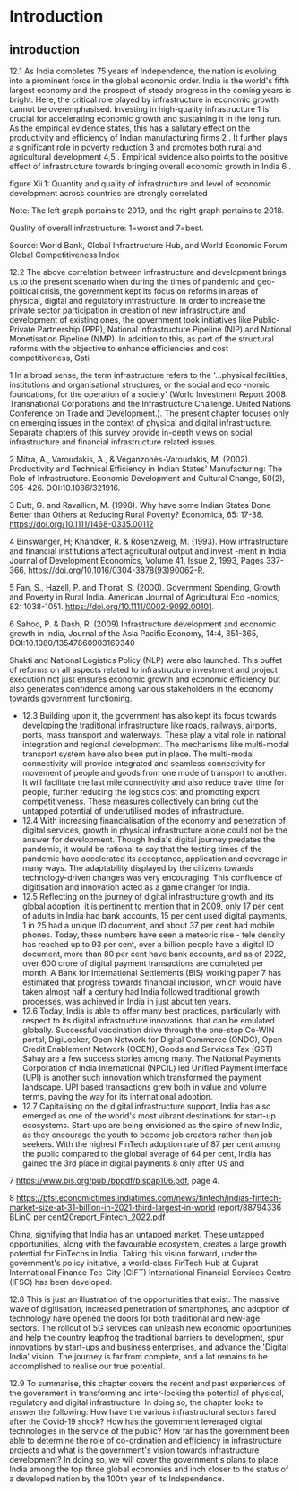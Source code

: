 # Introduction

## introduction

12.1  As India completes 75 years of Independence, the nation is evolving into a prominent force in the global economic order. India is the world's fifth largest economy and the prospect of steady progress in the coming years is bright. Here, the critical role played by infrastructure in economic growth cannot be overemphasised. Investing in high-quality infrastructure 1 is crucial for accelerating economic growth and sustaining it in the long run. As the empirical evidence states, this has a salutary effect on the productivity and efficiency of Indian manufacturing firms 2 . It further plays a significant role in poverty reduction 3 and promotes both rural and agricultural development 4,5 . Empirical evidence also points to the positive effect of infrastructure towards bringing overall economic growth in India 6 .

figure Xii.1: Quantity and quality of infrastructure and level of economic development across countries are strongly correlated

<!-- image -->

Note: The left graph pertains to 2019, and the right graph pertains to 2018.

Quality of overall infrastructure: 1=worst and 7=best.

Source: World Bank, Global Infrastructure Hub, and World Economic Forum Global Competitiveness Index

12.2  The above correlation between infrastructure and development brings us to the present scenario when during the times of pandemic and geo-political crisis, the government kept its focus on reforms in areas of physical, digital and regulatory infrastructure. In order to increase the private sector participation in creation of new infrastructure and development of existing ones, the government took initiatives like Public-Private Partnership (PPP), National Infrastructure Pipeline (NIP) and National Monetisation Pipeline (NMP). In addition to this, as part of the structural  reforms  with  the  objective  to  enhance  efficiencies  and  cost  competitiveness,  Gati

1 In a broad sense, the term infrastructure refers to the '…physical facilities, institutions and organisational structures, or the social and eco -nomic foundations, for the operation of a society' (World Investment Report 2008: Transnational Corporations and the Infrastructure Challenge. United Nations Conference on Trade and Development.). The present chapter focuses only on emerging issues in the context of physical and digital infrastructure. Separate chapters of this survey provide in-depth views on social infrastructure and financial infrastructure related issues.

2 Mitra, A., Varoudakis, A., &amp; Véganzonès-Varoudakis, M. (2002). Productivity and Technical Efficiency in Indian States' Manufacturing: The Role of Infrastructure. Economic Development and Cultural Change, 50(2), 395-426. DOI:10.1086/321916.

3 Dutt, G. and Ravallion, M. (1998). Why have some Indian States Done Better than Others at Reducing Rural Poverty? Economica, 65: 17-38. https://doi.org/10.1111/1468-0335.00112

4 Binswanger, H; Khandker, R. &amp; Rosenzweig, M. (1993). How infrastructure and financial institutions affect agricultural output and invest -ment in India, Journal of Development Economics, Volume 41, Issue 2, 1993, Pages 337-366, https://doi.org/10.1016/0304-3878(93)90062-R.

5 Fan, S., Hazell, P. and Thorat, S. (2000). Government Spending, Growth and Poverty in Rural India. American Journal of Agricultural Eco -nomics, 82: 1038-1051. https://doi.org/10.1111/0002-9092.00101.

6 Sahoo, P. &amp; Dash, R. (2009) Infrastructure development and economic growth in India, Journal of the Asia Pacific Economy, 14:4, 351-365, DOI:10.1080/13547860903169340

Shakti and National Logistics Policy (NLP) were also launched. This buffet of reforms on all aspects related to infrastructure investment and project execution not just ensures economic growth and economic efficiency but also generates confidence among various stakeholders in the economy towards government functioning.

- 12.3  Building upon it, the government has also kept its focus towards developing the traditional infrastructure like roads, railways, airports, ports, mass transport and waterways.  These play a vital role in national integration and regional development. The mechanisms like multi-modal transport system have also been put in place.  The multi-modal connectivity will provide integrated and seamless connectivity for movement of people and goods from one mode of transport to another. It will facilitate the last mile connectivity and also reduce travel time for people, further reducing the logistics cost and promoting export competitiveness. These measures collectively can bring out the untapped potential of underutilised modes of infrastructure.
- 12.4  With increasing financialisation of the economy and penetration of digital services, growth in physical infrastructure alone could not be the answer for development. Though India's digital journey predates the pandemic, it would be rational to say that the testing times of the pandemic have  accelerated  its  acceptance,  application  and  coverage  in  many  ways.  The  adaptability displayed  by  the  citizens  towards  technology-driven  changes  was  very  encouraging.  This confluence of digitisation and innovation acted as a game changer for India.
- 12.5  Reflecting on the journey of digital infrastructure growth and its global adoption, it is pertinent to mention that in 2009, only 17 per cent of adults in India had bank accounts, 15 per cent used digital payments, 1 in 25 had a unique ID document, and about 37 per cent had mobile phones. Today, these numbers have seen a meteoric rise - tele density has reached up to 93 per cent, over a billion people have a digital ID document, more than 80 per cent have bank accounts, and as of 2022, over 600 crore of digital payment transactions are completed per month. A Bank for International Settlements (BIS) working paper 7 has estimated that progress towards financial inclusion, which would have taken almost half a century had India followed traditional growth processes, was achieved in India in just about ten years.
- 12.6  Today, India is able to offer many best practices, particularly with respect to its digital infrastructure innovations, that can be emulated globally. Successful vaccination drive through the one-stop Co-WIN portal, DigiLocker, Open Network for Digital Commerce (ONDC), Open Credit Enablement Network (OCEN), Goods and Services Tax (GST) Sahay are a few success stories among many. The National Payments Corporation of India International (NPCIL) led Unified Payment Interface (UPI) is another such innovation which transformed the payment landscape. UPI based transactions grew both in value and volume terms, paving the way for its international adoption.
- 12.7  Capitalising  on  the  digital  infrastructure  support,  India  has  also  emerged  as  one  of  the world's most vibrant destinations for start-up ecosystems. Start-ups are being envisioned as the spine of new India, as they encourage the youth to become job creators rather than job seekers. With the highest FinTech adoption rate of 87 per cent among the public compared to the global average of 64 per cent, India has gained the 3rd place in digital payments 8 only after US and

7 https://www.bis.org/publ/bppdf/bispap106.pdf, page 4.

8 https://bfsi.economictimes.indiatimes.com/news/fintech/indias-fintech-market-size-at-31-billion-in-2021-third-largest-in-world report/88794336 BLinC per cent20report\_Fintech\_2022.pdf

China, signifying that India has an untapped market. These untapped opportunities, along with the favourable ecosystem, creates a large growth potential for FinTechs in India.  Taking this vision forward, under the government's policy initiative, a world-class FinTech Hub at Gujarat International Finance Tec-City (GIFT) International Financial Services Centre (IFSC) has been developed.

12.8  This is just an illustration of the opportunities that exist. The massive wave of digitisation, increased penetration of smartphones, and adoption of technology have opened the doors for both traditional and new-age sectors. The rollout of 5G services can unleash new economic opportunities  and  help  the  country  leapfrog  the  traditional  barriers  to  development,  spur innovations by start-ups and business enterprises, and advance the 'Digital India' vision. The journey is far from complete, and a lot remains to be accomplished to realise our true potential.

12.9  To summarise, this chapter covers the recent and past experiences of the government in transforming and inter-locking the potential of physical, regulatory and digital infrastructure. In doing so, the chapter looks to answer the following: How have the various infrastructural sectors fared after the Covid-19 shock? How has the government leveraged digital technologies in the service of the public? How far has the government been able to determine the role of co-ordination  and  efficiency  in  infrastructure  projects  and  what  is  the  government's  vision towards infrastructure development? In doing so, we will cover the government's plans to place India among the top three global economies and inch closer to the status of a developed nation by the 100th year of its Independence.